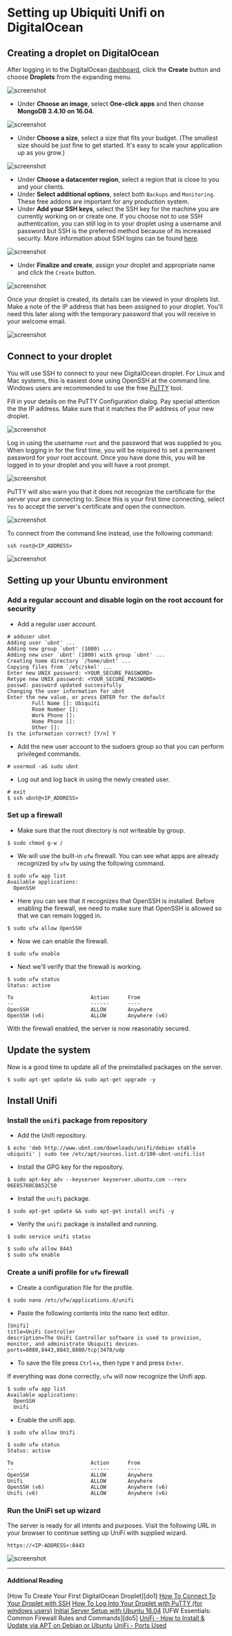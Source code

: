 Setting up Ubiquiti Unifi on DigitalOcean
=========================================

## Creating a droplet on DigitalOcean

After logging in to the DigitalOcean [dashboard](https://cloud.digitalocean.com/droplets), click the **Create** button and choose **Droplets** from the expanding menu.

![screenshot](screenshots/unifi01.png)

 - Under **Choose an image**, select **One-click apps** and then choose **MongoDB 3.4.10 on 16.04**.

![screenshot](screenshots/unifi02.png)

 - Under **Choose a size**, select a size that fits your budget. (The smallest size should be just fine to get started. It's easy to scale your application up as you grow.)

![screenshot](screenshots/unifi03.png)

 - Under **Choose a datacenter region**, select a region that is close to you and your clients.
 - Under **Select additional options**, select both `Backups` and `Monitoring`. These free addons are important for any production system.
 - Under **Add your SSH keys**, select the SSH key for the machine you are currently working on or create one. If you choose not to use SSH authentication, you can still log in to your droplet using a username and password but SSH is the preferred method because of its increased security. More information about SSH logins can be found [here](do2).

![screenshot](screenshots/unifi04.png)

 - Under **Finalize and create**, assign your droplet and appropriate name and click the `Create` button.

![screenshot](screenshots/unifi05.png)

Once your droplet is created, its details can be viewed in your droplets list. Make a note of the IP address that has been assigned to your droplet. You'll need this later along with the temporary password that you will receive in your welcome email.

![screenshot](screenshots/unifi06.png)

## Connect to your droplet

You will use SSH to connect to your new DigitalOcean droplet. For Linux and Mac systems, this is easiest done using OpenSSH at the command line. Windows users are recommended to use the free [PuTTY](http://www.putty.org/) tool.

Fill in your details on the PuTTY Configuration dialog. Pay special attention the the IP address. Make sure that it matches the IP address of your new droplet.

![screenshot](screenshots/unifi07.png)

Log in using the username `root` and the password that was supplied to you. When logging in for the first time, you will be required to set a permanent password for your root account. Once you have done this, you will be logged in to your droplet and you will have a root prompt.

![screenshot](screenshots/unifi09.png)

PuTTY will also warn you that it does not recognize the certificate for the server your are connecting to. Since this is your first time connecting, select `Yes` to accept the server's certificate and open the connection.

![screenshot](screenshots/unifi08.png)

To connect from the command line instead, use the following command:

	ssh root@<IP_ADDRESS>

![screenshot](screenshots/unifi10.png)

## Setting up your Ubuntu environment

### Add a regular account and disable login on the root account for security

 - Add a regular user account.

```
# adduser ubnt
Adding user `ubnt' ...
Adding new group `ubnt' (1000) ...
Adding new user `ubnt' (1000) with group `ubnt' ...
Creating home directory `/home/ubnt' ...
Copying files from `/etc/skel' ...
Enter new UNIX password: <YOUR_SECURE_PASSWORD>
Retype new UNIX password: <YOUR_SECURE_PASSWORD>
passwd: password updated successfully
Changing the user information for ubnt
Enter the new value, or press ENTER for the default
        Full Name []: Ubiquiti
        Room Number []: 
        Work Phone []: 
        Home Phone []: 
        Other []: 
Is the information correct? [Y/n] Y
```

 - Add the new user account to the sudoers group so that you can perform privileged commands.

```
# usermod -aG sudo ubnt
```

 - Log out and log back in using the newly created user.

```
# exit
$ ssh ubnt@<IP_ADDRESS>
```

### Set up a firewall

 - Make sure that the root directory is not writeable by group.

```
$ sudo chmod g-w /
```

 - We will use the built-in `ufw` firewall. You can see what apps are already recognized by `ufw` by using the following command.

```
$ sudo ufw app list
Available applications:
  OpenSSH
```

 - Here you can see that it recognizes that OpenSSH is installed. Before enabling the firewall, we need to make sure that OpenSSH is allowed so that we can remain logged in.

```
$ sudo ufw allow OpenSSH
```

 - Now we can enable the firewall.

```
$ sudo ufw enable
```

 - Next we'll verify that the firewall is working.

```
$ sudo ufw status
Status: active
 
To                         Action      From
--                         ------      ----
OpenSSH                    ALLOW       Anywhere
OpenSSH (v6)               ALLOW       Anywhere (v6)
```

With the firewall enabled, the server is now reasonably secured.

## Update the system

Now is a good time to update all of the preinstalled packages on the server.

```
$ sudo apt-get update && sudo apt-get upgrade -y
```

## Install Unifi

### Install the `unifi` package from repository

 - Add the Unifi repository.

```
$ echo 'deb http://www.ubnt.com/downloads/unifi/debian stable ubiquiti' | sudo tee /etc/apt/sources.list.d/100-ubnt-unifi.list
```

 - Install the GPG key for the repository.

```
$ sudo apt-key adv --keyserver keyserver.ubuntu.com --recv 06E85760C0A52C50
```

 - Install the `unifi` package.

```
$ sudo apt-get update && sudo apt-get install unifi -y
```

 - Verify the `unifi` package is installed and running.

```
$ sudo service unifi status
```

```
$ sudo ufw allow 8443
$ sudo ufw enable
```

### Create a unifi profile for `ufw` firewall

 - Create a configuration file for the profile.

```
$ sudo nano /etc/ufw/applications.d/unifi
```

 - Paste the following contents into the nano text editor.

```
[Unifi]
title=UniFi Controller
description=The UniFi Controller software is used to provision, monitor, and administrate Ubiquiti devices.
ports=8080,8443,8843,8880/tcp|3478/udp
```

 - To save the file press `Ctrl`+`x`, then type `Y` and press `Enter`.

If everything was done correctly, `ufw` will now recognize the Unifi app.

```
$ sudo ufw app list
Available applications:
  OpenSSH
  Unifi
```

 - Enable the unifi app.

```
$ sudo ufw allow Unifi
```

```
$ sudo ufw status
Status: active
 
To                         Action      From
--                         ------      ----
OpenSSH                    ALLOW       Anywhere
Unifi                      ALLOW       Anywhere
OpenSSH (v6)               ALLOW       Anywhere (v6)
Unifi (v6)                 ALLOW       Anywhere (v6)
```

### Run the UniFi set up wizard

The server is ready for all intents and purposes. Visit the following URL in your browser to continue setting up UniFi with supplied wizard.

    https://<IP-ADDRESS>:8443

![screenshot](screenshots/unifi11.png)

-------------------------------------------------------------------------------

#### Additional Reading

[How To Create Your First DigitalOcean Droplet][do1]
[How To Connect To Your Droplet with SSH][do2]
[How To Log Into Your Droplet with PuTTY (for windows users)][do3]
[Initial Server Setup with Ubuntu 16.04][do4]
[UFW Essentials: Common Firewall Rules and Commands][do5]
[UniFi - How to Install & Update via APT on Debian or Ubuntu][ub1]
[UniFi - Ports Used][ub2]

[d01]: https://www.digitalocean.com/community/tutorials/how-to-create-your-first-digitalocean-droplet
[do2]: https://www.digitalocean.com/community/tutorials/how-to-connect-to-your-droplet-with-ssh
[do3]: https://www.digitalocean.com/community/tutorials/how-to-log-into-your-droplet-with-putty-for-windows-users
[do4]: https://www.digitalocean.com/community/tutorials/initial-server-setup-with-ubuntu-16-04
[d05]: https://www.digitalocean.com/community/tutorials/ufw-essentials-common-firewall-rules-and-commands
[ub1]: https://help.ubnt.com/hc/en-us/articles/220066768-UniFi-How-to-Install-Update-via-APT-on-Debian-or-Ubuntu
[ub2]: https://help.ubnt.com/hc/en-us/articles/218506997-UniFi-Ports-Used